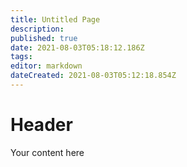 ```yaml
---
title: Untitled Page
description: 
published: true
date: 2021-08-03T05:18:12.186Z
tags: 
editor: markdown
dateCreated: 2021-08-03T05:12:18.854Z
---
```


# Header
Your content here
